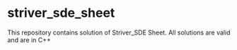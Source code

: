 # striver_sde_sheet

This repository contains solution of Striver_SDE Sheet. All solutions are valid and are in C++
